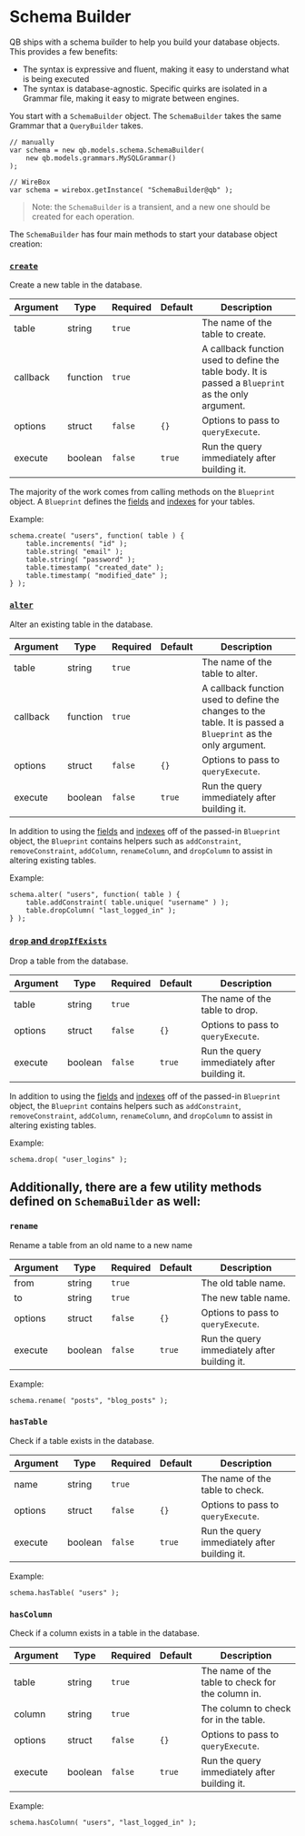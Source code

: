 # Schema Builder

QB ships with a schema builder to help you build your database objects. This provides a few benefits:

+ The syntax is expressive and fluent, making it easy to understand what is being executed
+ The syntax is database-agnostic. Specific quirks are isolated in a Grammar file, making it easy to migrate between engines.

You start with a `SchemaBuilder` object.  The `SchemaBuilder` takes the same Grammar that a `QueryBuilder` takes.

```
// manually
var schema = new qb.models.schema.SchemaBuilder(
	new qb.models.grammars.MySQLGrammar()
);

// WireBox
var schema = wirebox.getInstance( "SchemaBuilder@qb" );
```

> Note: the `SchemaBuilder` is a transient, and a new one should be created for each operation.

The `SchemaBuilder` has four main methods to start your database object creation:

### [`create`](schema/create.md)

Create a new table in the database.

| Argument |   Type   | Required | Default |                                             Description                                             |
|----------|----------|----------|---------|-----------------------------------------------------------------------------------------------------|
| table    | string   | `true`   |         | The name of the table to create.                                                                    |
| callback | function | `true`   |         | A callback function used to define the table body. It is passed a `Blueprint` as the only argument. |
| options  | struct   | `false`  | `{}`    | Options to pass to `queryExecute`.                                                                  |
| execute  | boolean  | `false`  | `true`  | Run the query immediately after building it.                                                        |

The majority of the work comes from calling methods on the `Blueprint` object.  A `Blueprint` defines the [fields](schema/fields.md) and [indexes](schema/indexes.md) for your tables.

Example:
```
schema.create( "users", function( table ) {
	table.increments( "id" );
	table.string( "email" );
	table.string( "password" );
	table.timestamp( "created_date" );
	table.timestamp( "modified_date" );
} );
```

### [`alter`](schema/alter.md)

Alter an existing table in the database.

| Argument |   Type   | Required | Default |                                             Description                                             |
|----------|----------|----------|---------|-----------------------------------------------------------------------------------------------------|
| table    | string   | `true`   |         | The name of the table to alter.                                                                     |
| callback | function | `true`   |         | A callback function used to define the changes to the table. It is passed a `Blueprint` as the only argument. |
| options  | struct   | `false`  | `{}`    | Options to pass to `queryExecute`.                                                                  |
| execute  | boolean  | `false`  | `true`  | Run the query immediately after building it.                                                        |

In addition to using the  [fields](schema/fields.md) and [indexes](schema/indexes.md) off of the passed-in `Blueprint` object, the `Blueprint` contains helpers such as `addConstraint`, `removeConstraint`, `addColumn`, `renameColumn`, and `dropColumn` to assist in altering existing tables.

Example:
```
schema.alter( "users", function( table ) {
	table.addConstraint( table.unique( "username" ) );
	table.dropColumn( "last_logged_in" );
} );
```

### [`drop` and `dropIfExists`](schema/drop.md)

Drop a table from the database.

| Argument |   Type  | Required | Default |                 Description                  |
|----------|---------|----------|---------|----------------------------------------------|
| table    | string  | `true`   |         | The name of the table to drop.               |
| options  | struct  | `false`  | `{}`    | Options to pass to `queryExecute`.           |
| execute  | boolean | `false`  | `true`  | Run the query immediately after building it. |

In addition to using the  [fields](schema/fields.md) and [indexes](schema/indexes.md) off of the passed-in `Blueprint` object, the `Blueprint` contains helpers such as `addConstraint`, `removeConstraint`, `addColumn`, `renameColumn`, and `dropColumn` to assist in altering existing tables.

Example:
```
schema.drop( "user_logins" );
```

## Additionally, there are a few utility methods defined on `SchemaBuilder` as well:

### `rename`

Rename a table from an old name to a new name

| Argument |   Type  | Required | Default |                 Description                  |
|----------|---------|----------|---------|----------------------------------------------|
| from     | string  | `true`   |         | The old table name.                          |
| to       | string  | `true`   |         | The new table name.                          |
| options  | struct  | `false`  | `{}`    | Options to pass to `queryExecute`.           |
| execute  | boolean | `false`  | `true`  | Run the query immediately after building it. |

Example:
```
schema.rename( "posts", "blog_posts" );
```


### `hasTable`

Check if a table exists in the database.

| Argument |   Type  | Required | Default |                 Description                  |
|----------|---------|----------|---------|----------------------------------------------|
| name     | string  | `true`   |         | The name of the table to check.              |
| options  | struct  | `false`  | `{}`    | Options to pass to `queryExecute`.           |
| execute  | boolean | `false`  | `true`  | Run the query immediately after building it. |

Example:
```
schema.hasTable( "users" );
```

### `hasColumn`

Check if a column exists in a table in the database.

| Argument |   Type  | Required | Default |                    Description                    |
|----------|---------|----------|---------|---------------------------------------------------|
| table    | string  | `true`   |         | The name of the table to check for the column in. |
| column   | string  | `true`   |         | The column to check for in the table.             |
| options  | struct  | `false`  | `{}`    | Options to pass to `queryExecute`.                |
| execute  | boolean | `false`  | `true`  | Run the query immediately after building it.      |

Example:
```
schema.hasColumn( "users", "last_logged_in" );
```

